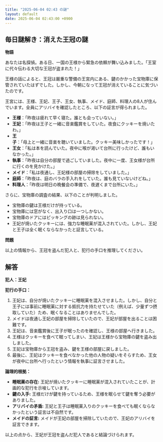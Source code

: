 ```yaml
---
title: "2025-06-04 02:43 の謎"
layout: default
date: 2025-06-04 02:43:00 +0900
---
```

## 毎日謎解き：消えた王冠の謎

**物語**

あなたは名探偵。ある日、一国の王様から緊急の依頼が舞い込みました。「王室に代々伝わる大切な王冠が盗まれた！」

王様の話によると、王冠は厳重な警備の王宮内にある、鍵のかかった宝物庫に保管されていたはずでした。しかし、今朝になって王冠が消えていることに気づいたのです。

王宮には、王様、王妃、王子、王女、執事、メイド、庭師、料理人の8人が住んでいます。全員にアリバイを確認したところ、以下の証言が得られました。

*   **王様**：「昨夜は疲れて早く寝た。誰とも会っていない。」
*   **王妃**：「昨夜は王子と一緒に音楽鑑賞をしていた。夜食にクッキーを焼いたわ。」
*   **王子**：「母上と一緒に音楽を聴いていました。クッキー美味しかったです！」
*   **王女**：「私は本を読んでいた。夜中に喉が渇いて台所に行ったけど、誰もいなかった。」
*   **執事**：「昨夜は自分の部屋で過ごしていました。夜中に一度、王女様が台所に行くのを見かけた。」
*   **メイド**：「私は夜通し、王妃様の部屋の掃除をしていました。」
*   **庭師**：「昨夜は、庭のバラの手入れをしていた。誰も見ていないけどね。」
*   **料理人**：「昨夜は明日の晩餐会の準備で、夜遅くまで台所にいた。」

さらに、宝物庫の調査の結果、以下のことが判明しました。

*   宝物庫の鍵は王様だけが持っている。
*   宝物庫には窓がなく、出入り口は一つしかない。
*   宝物庫のドアにはピッキングの跡は見られない。
*   王妃が焼いたクッキーには、強力な睡眠薬が混入されていた。しかし、王妃と王子は全く眠くならなかったと証言している。

**問題**

以上の情報から、王冠を盗んだ犯人と、犯行の手口を推理してください。

## 解答

**犯人：王妃**

**犯行の手口：**

1.  王妃は、自分が焼いたクッキーに睡眠薬を混入させました。しかし、自分と王子には事前に睡眠薬に対する抵抗力を持たせていた（例えば、少量ずつ摂取していた）ため、眠くなることはありませんでした。
2.  メイドは夜通し王妃の部屋を掃除していたので、王妃が部屋を出ることは困難です。
3.  王妃は、音楽鑑賞後に王子が眠ったのを確認し、王様の部屋へ行きました。
4.  王様はクッキーを食べて眠ってしまい、王妃は王様から宝物庫の鍵を盗み出しました。
5.  王妃は宝物庫から王冠を盗み、鍵を王様の部屋に戻しました。
6.  最後に、王妃はクッキーを食べなかった他の人物の疑いをそらすため、王女が夜中に台所へ行ったという情報を執事に証言させました。

**論理的根拠：**

*   **睡眠薬の存在:** 王妃が焼いたクッキーに睡眠薬が混入されていたことが、計画的な犯行を示唆しています。
*   **鍵の入手:** 王様だけが鍵を持っているため、王様を眠らせて鍵を奪う必要がありました。
*   **アリバイの矛盾:** 王妃と王子は睡眠薬入りのクッキーを食べても眠くならなかったという証言は不自然です。
*   **メイドの証言:** メイドが王妃の部屋を掃除していたので、王妃のアリバイを証言できます。

以上の点から、王妃が王冠を盗んだ犯人であると結論づけられます。
